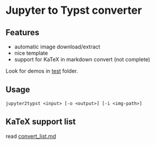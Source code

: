 # Jupyter to Typst converter

## Features

- automatic image download/extract
- nice template
- support for KaTeX in markdown convert (not complete)

Look for demos in [test](test) folder.

## Usage

```
jupyter2typst <input> [-o <output>] [-i <img-path>]
```

## KaTeX support list

read [convert_list.md](convert_list.md)
